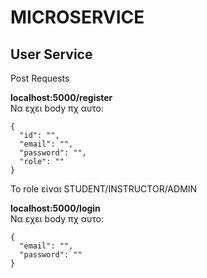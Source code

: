 # MICROSERVICE

## User Service

Post Requests

**localhost:5000/register**  
Nα εχει body πχ αυτο:    
```
{
  "id": "",
  "email": "",
  "password": "",
  "role": ""
}
```
To role είναι STUDENT/INSTRUCTOR/ADMIN

**localhost:5000/login**  
Να εχει body πχ αυτο:  
```
{
  "email": "",
  "password": ""
}
```
